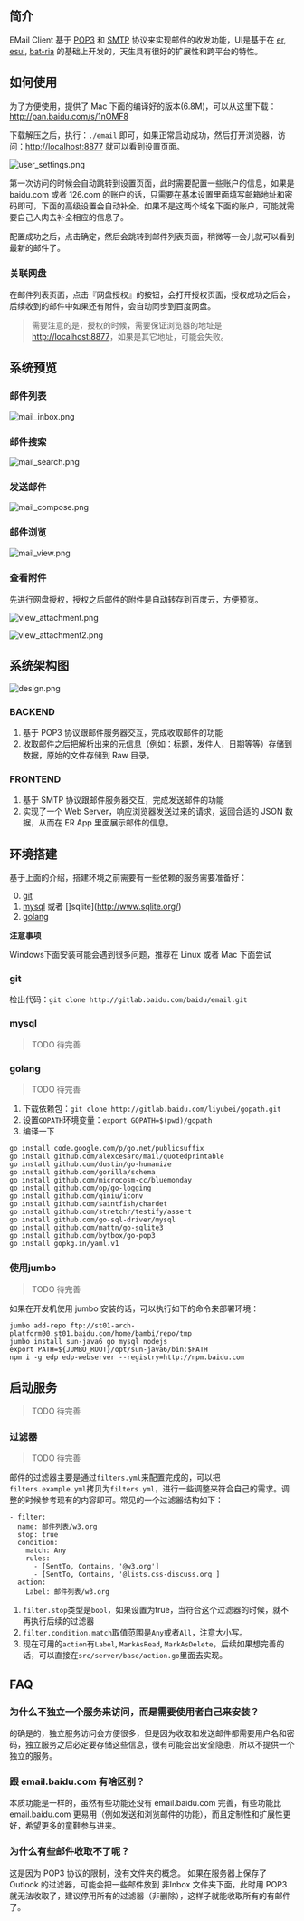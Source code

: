 ## 简介

EMail Client 基于 [POP3](http://en.wikipedia.org/wiki/Post_Office_Protocol) 和 [SMTP](http://en.wikipedia.org/wiki/Simple_Mail_Transfer_Protocol) 协议来实现邮件的收发功能，UI是基于在 [er](https://github.com/ecomfe/er), [esui](https://github.com/ecomfe/esui), [bat-ria](https://github.com/ecomfe/bat-ria) 的基础上开发的，天生具有很好的扩展性和跨平台的特性。

## 如何使用

为了方便使用，提供了 Mac 下面的编译好的版本(6.8M)，可以从这里下载：<http://pan.baidu.com/s/1nOMF8>

下载解压之后，执行：`./email` 即可，如果正常启动成功，然后打开浏览器，访问：<http://localhost:8877> 就可以看到设置页面。

![user_settings.png](docs/user_settings.png)

第一次访问的时候会自动跳转到设置页面，此时需要配置一些账户的信息，如果是 baidu.com 或者 126.com 的账户的话，只需要在基本设置里面填写邮箱地址和密码即可，下面的高级设置会自动补全。如果不是这两个域名下面的账户，可能就需要自己人肉去补全相应的信息了。

配置成功之后，点击确定，然后会跳转到邮件列表页面，稍微等一会儿就可以看到最新的邮件了。

### 关联网盘

在邮件列表页面，点击『网盘授权』的按钮，会打开授权页面，授权成功之后会，后续收到的邮件中如果还有附件，会自动同步到百度网盘。

> 需要注意的是，授权的时候，需要保证浏览器的地址是 <http://localhost:8877>，如果是其它地址，可能会失败。

## 系统预览

### 邮件列表

![mail_inbox.png](docs/mail_inbox.png)

### 邮件搜索

![mail_search.png](docs/mail_search.png)

### 发送邮件

![mail_compose.png](docs/mail_compose.png)

### 邮件浏览

![mail_view.png](docs/mail_view.png)

### 查看附件

先进行网盘授权，授权之后邮件的附件是自动转存到百度云，方便预览。

![view_attachment.png](docs/view_attachment.png)

![view_attachment2.png](docs/view_attachment2.png)

## 系统架构图

![design.png](docs/design.png)

### BACKEND

1. 基于 POP3 协议跟邮件服务器交互，完成收取邮件的功能
2. 收取邮件之后把解析出来的元信息（例如：标题，发件人，日期等等）存储到数据，原始的文件存储到 Raw 目录。

### FRONTEND

1. 基于 SMTP 协议跟邮件服务器交互，完成发送邮件的功能
2. 实现了一个 Web Server，响应浏览器发送过来的请求，返回合适的 JSON 数据，从而在 ER App 里面展示邮件的信息。


## 环境搭建

基于上面的介绍，搭建环境之前需要有一些依赖的服务需要准备好：

0. [git](http://git-scm.com/)
1. [mysql](http://mysql.com/downloads) 或者 []sqlite](http://www.sqlite.org/)
2. [golang](http://golang.org/doc/install)

**注意事项**

Windows下面安装可能会遇到很多问题，推荐在 Linux 或者 Mac 下面尝试

### git

检出代码：`git clone http://gitlab.baidu.com/baidu/email.git`

### mysql

> TODO 待完善

### golang

> TODO 待完善

1. 下载依赖包：`git clone http://gitlab.baidu.com/liyubei/gopath.git`
2. 设置`GOPATH`环境变量：`export GOPATH=$(pwd)/gopath`
3. 编译一下

```
go install code.google.com/p/go.net/publicsuffix
go install github.com/alexcesaro/mail/quotedprintable
go install github.com/dustin/go-humanize
go install github.com/gorilla/schema
go install github.com/microcosm-cc/bluemonday
go install github.com/op/go-logging
go install github.com/qiniu/iconv
go install github.com/saintfish/chardet
go install github.com/stretchr/testify/assert
go install github.com/go-sql-driver/mysql
go install github.com/mattn/go-sqlite3
go install github.com/bytbox/go-pop3
go install gopkg.in/yaml.v1
```

### 使用jumbo

> TODO 待完善

如果在开发机使用 jumbo 安装的话，可以执行如下的命令来部署环境：

```
jumbo add-repo ftp://st01-arch-platform00.st01.baidu.com/home/bambi/repo/tmp
jumbo install sun-java6 go mysql nodejs
export PATH=${JUMBO_ROOT}/opt/sun-java6/bin:$PATH
npm i -g edp edp-webserver --registry=http://npm.baidu.com
```

## 启动服务

> TODO 待完善

### 过滤器

> TODO 待完善

邮件的过滤器主要是通过`filters.yml`来配置完成的，可以把`filters.example.yml`拷贝为`filters.yml`，进行一些调整来符合自己的需求。调整的时候参考现有的内容即可。常见的一个过滤器结构如下：

```
- filter:
  name: 邮件列表/w3.org
  stop: true
  condition:
    match: Any
    rules:
      - [SentTo, Contains, '@w3.org']
      - [SentTo, Contains, '@lists.css-discuss.org']
  action:
    Label: 邮件列表/w3.org
```

1. `filter.stop`类型是`bool`，如果设置为true，当符合这个过滤器的时候，就不再执行后续的过滤器
2. `filter.condition.match`取值范围是`Any`或者`All`，注意大小写。
3. 现在可用的`action`有`Label`, `MarkAsRead`, `MarkAsDelete`，后续如果想完善的话，可以直接在`src/server/base/action.go`里面去实现。

## FAQ

### 为什么不独立一个服务来访问，而是需要使用者自己来安装？

的确是的，独立服务访问会方便很多，但是因为收取和发送邮件都需要用户名和密码，独立服务之后必定要存储这些信息，很有可能会出安全隐患，所以不提供一个独立的服务。

### 跟 email.baidu.com 有啥区别？

本质功能是一样的，虽然有些功能还没有 email.baidu.com 完善，有些功能比 email.baidu.com 更易用（例如发送和浏览邮件的功能），而且定制性和扩展性更好，希望更多的童鞋参与进来。

### 为什么有些邮件收取不了呢？

这是因为 POP3 协议的限制，没有文件夹的概念。 如果在服务器上保存了 Outlook 的过滤器，可能会把一些邮件放到 非Inbox 文件夹下面，此时用 POP3 就无法收取了，建议停用所有的过滤器（非删除），这样子就能收取所有的有邮件了。